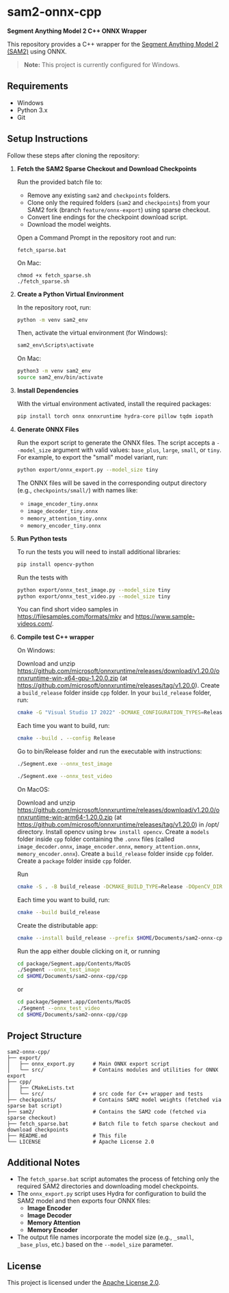 # sam2-onnx-cpp

**Segment Anything Model 2 C++ ONNX Wrapper**

This repository provides a C++ wrapper for the [Segment Anything Model 2 (SAM2)](https://github.com/facebookresearch/sam2) using ONNX.  
> **Note:** This project is currently configured for Windows.

## Requirements

- Windows
- Python 3.x
- Git

## Setup Instructions

Follow these steps after cloning the repository:

1. **Fetch the SAM2 Sparse Checkout and Download Checkpoints**

   Run the provided batch file to:
   - Remove any existing `sam2` and `checkpoints` folders.
   - Clone only the required folders (`sam2` and `checkpoints`) from your SAM2 fork (branch `feature/onnx-export`) using sparse checkout.
   - Convert line endings for the checkpoint download script.
   - Download the model weights.

   Open a Command Prompt in the repository root and run:
   ```batch
   fetch_sparse.bat
   ```

   On Mac:
   ```batch
   chmod +x fetch_sparse.sh
   ./fetch_sparse.sh
   ```

2. **Create a Python Virtual Environment**

   In the repository root, run:
   ```bash
   python -m venv sam2_env
   ```
   Then, activate the virtual environment (for Windows):
   ```bash
   sam2_env\Scripts\activate
   ```

   On Mac:
   ```bash
   python3 -m venv sam2_env
   source sam2_env/bin/activate
   ```

3. **Install Dependencies**

   With the virtual environment activated, install the required packages:
   ```bash
   pip install torch onnx onnxruntime hydra-core pillow tqdm iopath
   ```

4. **Generate ONNX Files**

   Run the export script to generate the ONNX files. The script accepts a `--model_size` argument with valid values: `base_plus`, `large`, `small`, or `tiny`. For example, to export the "small" model variant, run:
   ```bash
   python export/onnx_export.py --model_size tiny
   ```
   The ONNX files will be saved in the corresponding output directory (e.g., `checkpoints/small/`) with names like:
   - `image_encoder_tiny.onnx`
   - `image_decoder_tiny.onnx`
   - `memory_attention_tiny.onnx`
   - `memory_encoder_tiny.onnx`

4. **Run Python tests**

   To run the tests you will need to install additional libraries:
   ```bash
   pip install opencv-python
   ```
   Run the tests with 
   ```bash
   python export/onnx_test_image.py --model_size tiny
   python export/onnx_test_video.py --model_size tiny
   ```
   You can find short video samples in https://filesamples.com/formats/mkv and https://www.sample-videos.com/.

5. **Compile test C++ wrapper**

   On Windows:

   Download and unzip https://github.com/microsoft/onnxruntime/releases/download/v1.20.0/onnxruntime-win-x64-gpu-1.20.0.zip
   (at https://github.com/microsoft/onnxruntime/releases/tag/v1.20.0).
   Create a `build_release` folder inside `cpp` folder.
   In your `build_release` folder, run:
   ```bash
   cmake -G "Visual Studio 17 2022" -DCMAKE_CONFIGURATION_TYPES=Release -DOpenCV_DIR="C:/Program Files/OpenCV/Release" -DONNXRUNTIME_DIR="C:/Program Files/onnxruntime-win-x64-gpu-1.20.0" ..
   ```
   Each time you want to build, run:
   ```bash
   cmake --build . --config Release
   ```
   Go to bin/Release folder and run the executable with instructions:
   ```bash
   ./Segment.exe --onnx_test_image
   ```
   ```bash
   ./Segment.exe --onnx_test_video
   ```

   On MacOS:

   Download and unzip https://github.com/microsoft/onnxruntime/releases/download/v1.20.0/onnxruntime-win-arm64-1.20.0.zip
   (at https://github.com/microsoft/onnxruntime/releases/tag/v1.20.0) in /opt/ directory. 
   Install opencv using `brew install opencv`.
   Create a `models` folder inside `cpp` folder containing the `.onnx` files (called `image_decoder.onnx`, `image_encoder.onnx`, `memory_attention.onnx`, `memory_encoder.onnx`).
   Create a `build_release` folder inside `cpp` folder.
   Create a `package` folder inside `cpp` folder.

   Run
   ```bash
   cmake -S . -B build_release -DCMAKE_BUILD_TYPE=Release -DOpenCV_DIR="/opt/homebrew/opt/opencv" -DONNXRUNTIME_DIR="/opt/onnxruntime-osx-arm64-1.20.0"
   ```

   Each time you want to build, run:
   ```bash
   cmake --build build_release
   ```

   Create the distributable app:
   ```bash
   cmake --install build_release --prefix $HOME/Documents/sam2-onnx-cpp/cpp/package
   ```

   Run the app either double clicking on it, or running
   ```bash
   cd package/Segment.app/Contents/MacOS
   ./Segment --onnx_test_image
   cd $HOME/Documents/sam2-onnx-cpp/cpp
   ```

   or 

   ```bash
   cd package/Segment.app/Contents/MacOS
   ./Segment --onnx_test_video
   cd $HOME/Documents/sam2-onnx-cpp/cpp
   ```


## Project Structure

```
sam2-onnx-cpp/
├── export/
│   ├── onnx_export.py      # Main ONNX export script
│   └── src/                # Contains modules and utilities for ONNX export
├── cpp/
│   ├── CMakeLists.txt
│   └── src/                # src code for C++ wrapper and tests
├── checkpoints/            # Contains SAM2 model weights (fetched via sparse bat script)
├── sam2/                   # Contains the SAM2 code (fetched via sparse checkout)
├── fetch_sparse.bat        # Batch file to fetch sparse checkout and download checkpoints
├── README.md               # This file
└── LICENSE                 # Apache License 2.0
```

## Additional Notes

- The `fetch_sparse.bat` script automates the process of fetching only the required SAM2 directories and downloading model checkpoints.
- The `onnx_export.py` script uses Hydra for configuration to build the SAM2 model and then exports four ONNX files:
  - **Image Encoder**
  - **Image Decoder**
  - **Memory Attention**
  - **Memory Encoder**
- The output file names incorporate the model size (e.g., `_small`, `_base_plus`, etc.) based on the `--model_size` parameter.

## License

This project is licensed under the [Apache License 2.0](LICENSE). 